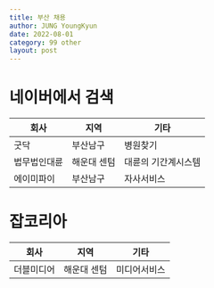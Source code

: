 ```yaml
---
title: 부산 채용
author: JUNG YoungKyun
date: 2022-08-01
category: 99 other
layout: post
---
```


# 네이버에서 검색

|회사|지역|기타|
|---|---|---|
|굿닥|부산남구|병원찾기|
|법무법인대륜|해운대 센텀|대륜의 기간계시스템|
|에이미파이|부산남구|자사서비스|

# 잡코리아

|회사|지역|기타|
|---|---|---|
|더블미디어|해운대 센텀|미디어서비스|
